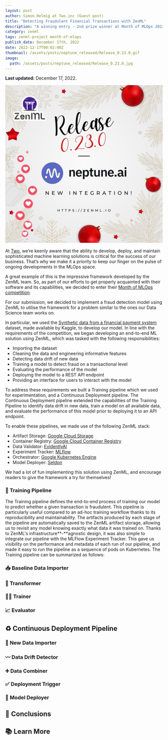 ```yaml
---
layout: post
author: Simon Helmig at Two.inc (Guest post)
title: "Detecting Fraudulent Financial Transactions with ZenML"
description: "A winning entry - 2nd prize winner at Month of MLOps 2022 competition."
category: zenml
tags: zenml-project month-of-mlops
publish_date: December 17th, 2022
date: 2022-12-17T00:02:00Z
thumbnail: /assets/posts/neptune_released/Release_0.23.0.gif
image:
  path: /assets/posts/neptune_released/Release_0.23.0.jpg
---
```


**Last updated:** December 17, 2022.

![Release 0.23.0](../assets/posts/neptune_released/Release_0.23.0.jpg)

At [Two](https://www.two.inc/), we’re keenly aware that the ability to develop, deploy, 
and maintain sophisticated machine learning solutions is critical for the success of our business. 
That’s why we make it a priority to keep our finger on the pulse of ongoing developments in the MLOps space.

A great example of this is the impressive framework developed by the ZenML team. 
So, as part of our efforts to get properly acquainted with their software and its capabilities, 
we decided to enter their [Month of MLOps competition](https://blog.zenml.io/mlops-competition-recap/).

For our submission, we decided to implement a fraud detection model using ZenML to utilise the framework 
for a problem similar to the ones our Data Science team works on.

In particular, we used the [Synthetic data from a financial payment system](https://www.kaggle.com/datasets/ealaxi/banksim1) dataset, 
made available by Kaggle, to develop our model. In line with the requirements of the competition, 
we began developing an end-to-end ML solution using ZenML, which was tasked with the following responsibilities:

* Importing the dataset
* Cleaning the data and engineering informative features
* Detecting data drift of new data
* Training a model to detect fraud on a transactional level
* Evaluating the performance of the model
* Deploying the model to a REST API endpoint
* Providing an interface for users to interact with the model

To address these requirements we built a Training pipeline which we used for experimentation, and a Continuous Deployment pipeline. 
The Continuous Deployment pipeline extended the capabilities of the Training Pipeline to identify data drift in new data, 
train a model on all available data, and evaluate the performance of this model prior to deploying it to an API endpoint.

To enable these pipelines, we made use of the following ZenML stack:

* Artifact Storage: [Google Cloud Storage](https://cloud.google.com/storage)
* Container Registry: [Google Cloud Container Registry](https://cloud.google.com/container-registry)
* Data Validator: [EvidentlyAI](https://www.evidentlyai.com/)
* Experiment Tracker: [MLflow](https://mlflow.org/)
* Orchestrator: [Google Kubernetes Engine](https://cloud.google.com/kubernetes-engine)
* Model Deployer: [Seldon](https://www.seldon.io/)

We had a lot of fun implementing this solution using ZenML, and encourage readers to give the framework a try for themselves!


### 🚄 Training Pipeline

The Training pipeline defines the end-to-end process of training our model to predict whether a given transaction is fraudulent.
This pipeline is particularly useful compared to an ad-hoc training workflow thanks to its reproducibility and maintainability. The artifacts produced by each stage of the pipeline are automatically saved to the ZenML artifact storage, allowing us to revisit any model knowing exactly what data it was trained on.
Thanks to ZenML's infrastructure**-**agnostic design, it was also simple to integrate our pipeline with the MLFlow Experiment Tracker. This gave us visibility on the performance and metadata of each run of our pipeline, and made it easy to run the pipeline as a sequence of pods on Kubernetes.
The Training pipeline can be summarized as follows:


### 📥 Baseline Data Importer

### 🔧 Transformer

### 🏃‍♂️ Trainer

### 📈 Evaluator


## ♻️ Continuous Deployment Pipeline

### 📰 New Data Importer


### 〰️ Data Drift Detector


### ➕ Data Combiner

### ✅ Deployment Trigger


### 🚀 Model Deployer


## 💭 Conclusions


## 📚 Learn More
